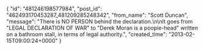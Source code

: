  {
   "id": "481246198577984",
   "post_id": "462493170453287_481209285248342",
   "from_name": "Scott Duncan",
   "message": "There is NO PERSON behind the declaration.\n\nIt goes from \"LEGAL DECLARATION OF WAR\" to \"Derek Moran is a poopie-head\" written on a bathroom stall, in terms of legal authority.",
   "created_time": "2013-02-15T09:00:24+0000"
 }
